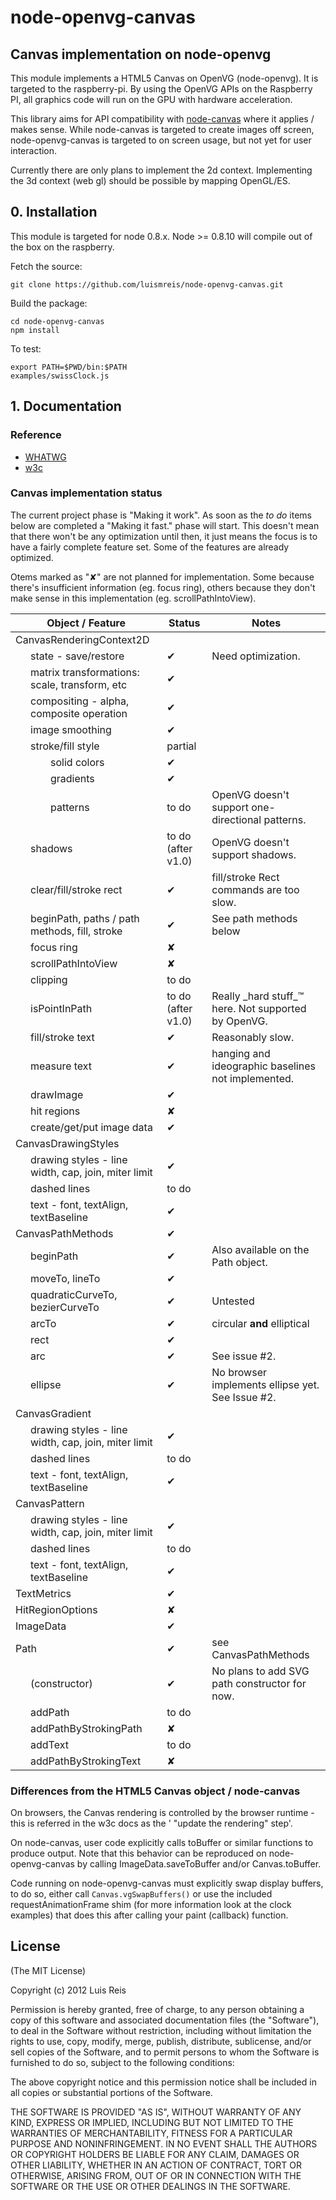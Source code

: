 # node-openvg-canvas
## Canvas implementation on node-openvg

This module implements a HTML5 Canvas on OpenVG (node-openvg). It is targeted to the raspberry-pi.
By using the OpenVG APIs on the Raspberry PI, all graphics code will run on the GPU with hardware acceleration.

This library aims for API compatibility with [node-canvas](https://github.com/learnboost/node-canvas) where it applies / makes sense. While node-canvas is targeted to create images off screen, node-openvg-canvas is targeted to on screen usage, but not yet for user interaction.

Currently there are only plans to implement the 2d context. Implementing the 3d context (web gl) should be possible by mapping OpenGL/ES.

## 0. Installation

This module is targeted for node 0.8.x. Node >= 0.8.10 will compile out of the box on the raspberry.

Fetch the source:

    git clone https://github.com/luismreis/node-openvg-canvas.git

Build the package:

    cd node-openvg-canvas
    npm install

To test:

    export PATH=$PWD/bin:$PATH
    examples/swissClock.js

## 1. Documentation

### Reference

* [WHATWG](http://www.whatwg.org/specs/web-apps/current-work/multipage/the-canvas-element.html)
* [w3c](http://www.w3.org/TR/2dcontext/)

### Canvas implementation status

The current project phase is "Making it work". As soon as the _to do_ items below are completed a "Making it fast." phase will start. This doesn't mean that there won't be any optimization until then, it just means the focus is to have a fairly complete feature set. Some of the features are already optimized.

Otems marked as "✘" are not planned for implementation. Some because there's insufficient information (eg. focus ring), others because they don't make sense in this implementation (eg. scrollPathIntoView).

<table>
  <thead>
    <tr><th>Object / Feature</th><th>Status</th><th>Notes</th></tr>
  </thead>
  <tbody>
    <tr><td>CanvasRenderingContext2D</td><td></td><td></td></tr>
    <tr><td style="padding-left:2em;">state - save/restore</td><td>✔</td><td>Need optimization.</td></tr>
    <tr><td style="padding-left:2em;">matrix transformations: scale, transform, etc</td><td>✔</td><td></td></tr>
    <tr><td style="padding-left:2em;">compositing - alpha, composite operation</td><td>✔</td><td></td></tr>
    <tr><td style="padding-left:2em;">image smoothing</td><td>✔</td><td></td></tr>
    <tr><td style="padding-left:2em;">stroke/fill style</td><td>partial</td><td></td></tr>
    <tr><td style="padding-left:4em;">solid colors</td><td>✔</td><td></td></tr>
    <tr><td style="padding-left:4em;">gradients</td><td>✔</td><td></td></tr>
    <tr><td style="padding-left:4em;">patterns</td><td>to do</td><td>OpenVG doesn't support one-directional patterns.</td></tr>
    <tr><td style="padding-left:2em;">shadows</td><td>to do (after v1.0)</td><td>OpenVG doesn't support shadows.</td></tr>
    <tr><td style="padding-left:2em;">clear/fill/stroke rect</td><td>✔</td><td>fill/stroke Rect commands are too slow.</td></tr>
    <tr><td style="padding-left:2em;">beginPath, paths / path methods, fill, stroke</td><td>✔</td><td>See path methods below</td></tr>
    <tr><td style="padding-left:2em;">focus ring</td><td>✘</td><td></td></tr>
    <tr><td style="padding-left:2em;">scrollPathIntoView</td><td>✘</td><td></td></tr>
    <tr><td style="padding-left:2em;">clipping</td><td>to do</td><td></td></tr>
    <tr><td style="padding-left:2em;">isPointInPath</td><td>to do (after v1.0)</td><td>Really _hard stuff_™ here. Not supported by OpenVG.</td></tr>
    <tr><td style="padding-left:2em;">fill/stroke text</td><td>✔</td><td>Reasonably slow.</td></tr>
    <tr><td style="padding-left:2em;">measure text</td><td>✔</td><td>hanging and ideographic baselines not implemented.</td></tr>
    <tr><td style="padding-left:2em;">drawImage</td><td>✔</td><td></td></tr>
    <tr><td style="padding-left:2em;">hit regions</td><td>✘</td><td></td></tr>
    <tr><td style="padding-left:2em;">create/get/put image data</td><td>✔</td><td></td></tr>
    <tr><td>CanvasDrawingStyles</td><td></td><td></td></tr>
    <tr><td style="padding-left:2em;">drawing styles - line width, cap, join, miter limit</td><td>✔</td><td></td></tr>
    <tr><td style="padding-left:2em;">dashed lines</td><td>to do</td><td></td></tr>
    <tr><td style="padding-left:2em;">text - font, textAlign, textBaseline</td><td>✔</td><td></td></tr>
    <tr><td>CanvasPathMethods</td><td>✔</td><td></td></tr>
    <tr><td style="padding-left:2em;">beginPath</td><td>✔</td><td>Also available on the Path object.</td></tr>
    <tr><td style="padding-left:2em;">moveTo, lineTo</td><td>✔</td><td></td></tr>
    <tr><td style="padding-left:2em;">quadraticCurveTo, bezierCurveTo</td><td>✔</td><td>Untested</td></tr>
    <tr><td style="padding-left:2em;">arcTo</td><td>✔</td><td>circular <strong>and</strong> elliptical</td></tr>
    <tr><td style="padding-left:2em;">rect</td><td>✔</td><td></td></tr>
    <tr><td style="padding-left:2em;">arc</td><td>✔</td><td>See issue #2.</td></tr>
    <tr><td style="padding-left:2em;">ellipse</td><td>✔</td><td>No browser implements ellipse yet. See Issue #2.</td></tr>
    <tr><td>CanvasGradient</td><td></td><td></td></tr>
    <tr><td style="padding-left:2em;">drawing styles - line width, cap, join, miter limit</td><td>✔</td><td></td></tr>
    <tr><td style="padding-left:2em;">dashed lines</td><td>to do</td><td></td></tr>
    <tr><td style="padding-left:2em;">text - font, textAlign, textBaseline</td><td>✔</td><td></td></tr>
    <tr><td>CanvasPattern</td><td></td><td></td></tr>
    <tr><td style="padding-left:2em;">drawing styles - line width, cap, join, miter limit</td><td>✔</td><td></td></tr>
    <tr><td style="padding-left:2em;">dashed lines</td><td>to do</td><td></td></tr>
    <tr><td style="padding-left:2em;">text - font, textAlign, textBaseline</td><td>✔</td><td></td></tr>
    <tr><td>TextMetrics</td><td>✔</td><td></td></tr>
    <tr><td>HitRegionOptions</td><td>✘</td><td></td></tr>
    <tr><td>ImageData</td><td>✔</td><td></td></tr>
    <tr><td>Path</td><td>✔</td><td>see CanvasPathMethods</td></tr>
    <tr><td style="padding-left:2em;">(constructor)</td><td>✔</td><td>No plans to add SVG path constructor for now.</td></tr>
    <tr><td style="padding-left:2em;">addPath</td><td>to do</td><td></td></tr>
    <tr><td style="padding-left:2em;">addPathByStrokingPath</td><td>✘</td><td></td></tr>
    <tr><td style="padding-left:2em;">addText</td><td>to do</td><td></td></tr>
    <tr><td style="padding-left:2em;">addPathByStrokingText</td><td>✘</td><td></td></tr>
  </tbody>
</table>

### Differences from the HTML5 Canvas object / node-canvas

On browsers, the Canvas rendering is controlled by the browser runtime - this is referred in the w3c docs as the ' "update the rendering" step'.

On node-canvas, user code explicitly calls toBuffer or similar functions to produce output. Note that this behavior can be reproduced on node-openvg-canvas by calling ImageData.saveToBuffer and/or Canvas.toBuffer.

Code running on node-openvg-canvas must explicitly swap display buffers, to do so, either call ```Canvas.vgSwapBuffers()``` or use the included requestAnimationFrame shim (for more information look at the clock examples) that does this after calling your paint (callback) function.

## License

(The MIT License)

Copyright (c) 2012 Luis Reis

Permission is hereby granted, free of charge, to any person obtaining a copy of this software and associated documentation files (the "Software"), to deal in the Software without restriction, including without limitation the rights to use, copy, modify, merge, publish, distribute, sublicense, and/or sell copies of the Software, and to permit persons to whom the Software is furnished to do so, subject to the following conditions:

The above copyright notice and this permission notice shall be included in all copies or substantial portions of the Software.

THE SOFTWARE IS PROVIDED "AS IS", WITHOUT WARRANTY OF ANY KIND, EXPRESS OR IMPLIED, INCLUDING BUT NOT LIMITED TO THE WARRANTIES OF MERCHANTABILITY, FITNESS FOR A PARTICULAR PURPOSE AND NONINFRINGEMENT. IN NO EVENT SHALL THE AUTHORS OR COPYRIGHT HOLDERS BE LIABLE FOR ANY CLAIM, DAMAGES OR OTHER LIABILITY, WHETHER IN AN ACTION OF CONTRACT, TORT OR OTHERWISE, ARISING FROM, OUT OF OR IN CONNECTION WITH THE SOFTWARE OR THE USE OR OTHER DEALINGS IN THE SOFTWARE.
